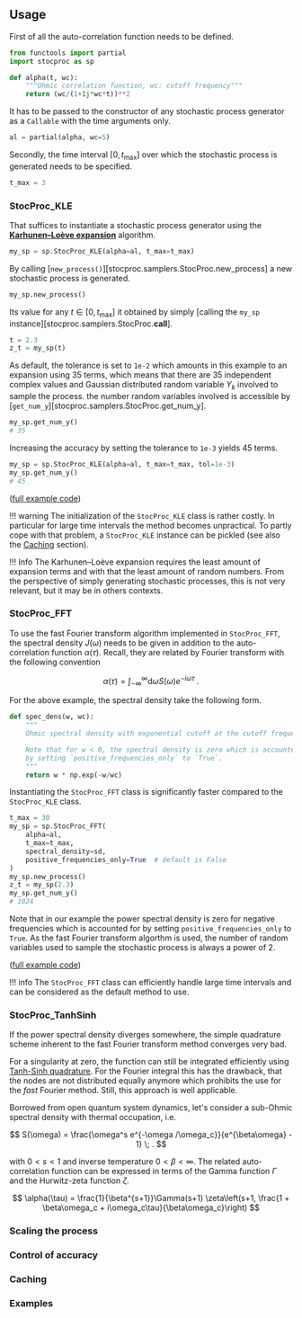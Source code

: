 ## Usage

First of all the auto-correlation function needs to be defined.
```python
from functools import partial
import stocproc as sp

def alpha(t, wc):
    """Ohmic correlation function, wc: cutoff frequency"""
    return (wc/(1+1j*wc*t))**2
```
It has to be passed to the constructor of any stochastic process generator as 
a `Callable` with the time arguments only.
```python
al = partial(alpha, wc=5)
```
Secondly, the time interval $[0, t_\mathrm{max}]$ over which the stochastic process is generated
needs to be specified.
```python
t_max = 3
```

### StocProc_KLE

That suffices to instantiate a stochastic process generator using the 
[**Karhunen–Loève expansion**](#1-karhunenloeve-expansion) algorithm.
```python
my_sp = sp.StocProc_KLE(alpha=al, t_max=t_max)
```
By calling [`new_process()`][stocproc.samplers.StocProc.new_process] a new stochastic process is generated.
```python
my_sp.new_process()
```
Its value for any $t \in [0, t_\mathrm{max}]$ it obtained by 
simply [calling the `my_sp` instance][stocproc.samplers.StocProc.__call__].
```python
t = 2.3
z_t = my_sp(t)
```
As default, the tolerance is set to `1e-2` which amounts in this example to an expansion using 35 terms,
which means that there are 35 independent complex values and Gaussian distributed random variable $Y_k$
involved to sample the process.
the number random variables involved is accessible by [`get_num_y`][stocproc.samplers.StocProc.get_num_y].
```python
my_sp.get_num_y()
# 35
```
Increasing the accuracy by setting the tolerance to `1e-3` yields  45 terms.
```python
my_sp = sp.StocProc_KLE(alpha=al, t_max=t_max, tol=1e-3)
my_sp.get_num_y()
# 45
```

([full example code](../pythonsnippets/example_usage_KLE.md))

!!! warning
    The initialization of the `StocProc_KLE` class is rather costly.
    In particular for large time intervals the method becomes unpractical.
    To partly cope with that problem, a `StocProc_KLE` instance can be pickled 
    (see also the [Caching](#caching) section).

!!! Info
    The Karhunen–Loève expansion requires the least amount of
    expansion terms and with that the least amount of random numbers.
    From the perspective of simply generating stochastic processes, this is
    not very relevant, but it may be in others contexts.

### StocProc_FFT

To use the fast Fourier transform algorithm implemented in `StocProc_FFT`, the spectral
density $J(\omega)$ needs to be given in addition to the auto-correlation function $\alpha(\tau)$.
Recall, they are related by Fourier transform with the following convention

$$
    \alpha(\tau) = \int_{-\infty}^{\infty} \mathrm{d} \omega S(\omega) e^{-i\omega\tau}\; .
$$

For the above example, the spectral density take the following form.
```python
def spec_dens(w, wc):
    """
    Ohmic spectral density with exponential cutoff at the cutoff frequency wc

    Note that for w < 0, the spectral density is zero which is accounted for
    by setting `positive_frequencies_only` to `True`.
    """
    return w * np.exp(-w/wc)
```
Instantiating the `StocProc_FFT` class is significantly faster compared to the `StocProc_KLE` class.
```python
t_max = 30
my_sp = sp.StocProc_FFT(
    alpha=al, 
    t_max=t_max, 
    spectral_density=sd, 
    positive_frequencies_only=True  # default is False
)
my_sp.new_process()
z_t = my_sp(2.3)
my_sp.get_num_y()
# 1024
```
Note that in our example the power spectral density is zero for negative frequencies which is
accounted for by setting `positive_frequencies_only` to `True`.
As the fast Fourier transform algorthm is used, the number of random variables used to sample
the stochastic process is always a power of 2.

([full example code](../pythonsnippets/example_usage_FFT.md))


!!! info
    The `StocProc_FFT` class can efficiently handle large time intervals 
    and can be considered as the default method to use.

### StocProc_TanhSinh

If the power spectral density diverges somewhere, the simple quadrature scheme inherent to the
fast Fourier transform method converges very bad.

For a singularity at zero, the function can still be integrated efficiently using 
[Tanh-Sinh quadrature](https://en.wikipedia.org/wiki/Tanh-sinh_quadrature).
For the Fourier integral this has the drawback, that the nodes are not distributed equally anymore which
prohibits the use for the *fast* Fourier method.
Still, this approach is well applicable.

Borrowed from open quantum system dynamics, let's consider a sub-Ohmic spectral density with thermal occupation, i.e.

$$
    S(\omega) = \frac{\omega^s e^{-\omega /\omega_c}}{e^{\beta\omega} - 1} \; .
$$ 

with $0 < s < 1$ and inverse temperature $0 < \beta < \infty$.
The related auto-correlation function can be expressed in terms of the Gamma function $\Gamma$ and the 
Hurwitz-zeta function $\zeta$.

$$ 
    \alpha(\tau) = \frac{1}{\beta^{s+1}}\Gamma(s+1) 
    \zeta\left(s+1, \frac{1 + \beta\omega_c + i\omega_c\tau}{\beta\omega_c}\right) 
$$

### Scaling the process

### Control of accuracy

### Caching

### Examples